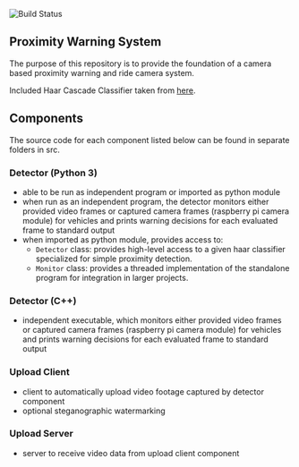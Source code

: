 ![Build Status](https://github.com/hrichharms/theia/actions/workflows/integrate.yml/badge.svg)


## Proximity Warning System

The purpose of this repository is to provide the foundation of a camera based proximity warning and ride camera system.

Included Haar Cascade Classifier taken from [here](https://github.com/AdityaPai2398/Vehicle-And-Pedestrian-Detection-Using-Haar-Cascades).

## Components

The source code for each component listed below can be found in separate folders in src.

### Detector (Python 3)
- able to be run as independent program or imported as python module
- when run as an independent program, the detector monitors either provided video frames or captured camera frames (raspberry pi camera module) for vehicles and prints warning decisions for each evaluated frame to standard output
- when imported as python module, provides access to:
    - `Detector` class: provides high-level access to a given haar classifier specialized for simple proximity detection.
    - `Monitor` class: provides a threaded implementation of the standalone program for integration in larger projects.

### Detector (C++)
- independent executable, which monitors either provided video frames or captured camera frames (raspberry pi camera module) for vehicles and prints warning decisions for each evaluated frame to standard output

### Upload Client
- client to automatically upload video footage captured by detector component
- optional steganographic watermarking

### Upload Server
- server to receive video data from upload client component
